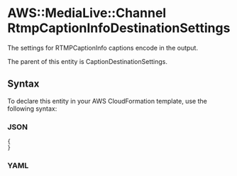 # AWS::MediaLive::Channel RtmpCaptionInfoDestinationSettings<a name="aws-properties-medialive-channel-rtmpcaptioninfodestinationsettings"></a>

The settings for RTMPCaptionInfo captions encode in the output\.

The parent of this entity is CaptionDestinationSettings\.

## Syntax<a name="aws-properties-medialive-channel-rtmpcaptioninfodestinationsettings-syntax"></a>

To declare this entity in your AWS CloudFormation template, use the following syntax:

### JSON<a name="aws-properties-medialive-channel-rtmpcaptioninfodestinationsettings-syntax.json"></a>

```
{
}
```

### YAML<a name="aws-properties-medialive-channel-rtmpcaptioninfodestinationsettings-syntax.yaml"></a>

```

```
